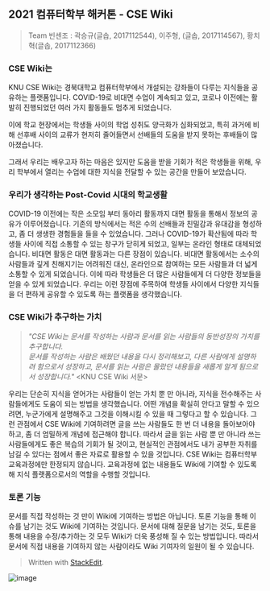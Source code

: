 ﻿## 2021 컴퓨터학부 해커톤 - CSE Wiki
> Team 빈센조 : 곽승규(글솝, 2017112544),  이주형, (글솝, 2017114567), 황치혁(글솝, 2017112366)

### CSE Wiki는
KNU CSE Wiki는 경북대학교 컴퓨터학부에서 개설되는 강좌들이 다루는 지식들을 공유하는 플랫폼입니다. COVID-19로 비대면 수업이 계속되고 있고, 코로나 이전에는 활발히 진행되었던 여러 가지 활동들도 멈추게 되었습니다.

이에 학교 현장에서는 학생들 사이의 학업 성취도 양극화가 심화되었고, 특히 과거에 비해 선후배 사이의 교류가 현저히 줄어들면서 선배들의 도움을 받지 못하는 후배들이 많아졌습니다.

그래서 우리는 배우고자 하는 마음은 있지만 도움을 받을 기회가 적은 학생들을 위해, 우리 학부에서 열리는 수업에 대한 지식을 전달할 수 있는 공간을 만들어 보았습니다.

### 우리가 생각하는 Post-Covid 시대의 학교생활
COVID-19 이전에는 작은 소모임 부터 동아리 활동까지 대면 활동을 통해서 정보의 공유가 이루어졌습니다. 기존의 방식에서는 적은 수의 선배들과 친밀감과 유대감을 형성하고, 좀 더 생생한 경험들을 들을 수 있었습니다.
그러나 COVID-19가 확산됨에 따라 학생들 사이에 직접 소통할 수 있는 창구가 닫히게 되었고, 일부는 온라인 형태로 대체되었습니다. 
비대면 활동은 대면 활동과는 다른 장점이 있습니다. 비대면 활동에서는 소수의 사람들과 깊게 친해지기는 어려워진 대신, 온라인으로 참여하는 모든 사람들과 더 넓게 소통할 수 있게 되었습니다. 이에 따라 학생들은 더 많은 사람들에게 더 다양한 정보들을 얻을 수 있게 되었습니다.
우리는 이런 장점에 주목하여 학생들 사이에서 다양한 지식들을 더 편하게 공유할 수 있도록 하는 플랫폼을 생각했습니다.

### CSE Wiki가 추구하는 가치
> *"CSE Wiki는 문서를 작성하는 사람과 문서를 읽는 사람들의 동반성장의 가치를 추구합니다.  
문서를 작성하는 사람은 배웠던 내용을 다시 정리해보고, 다른 사람에게 설명하려 함으로서 성장하고, 문서를 읽는 사람은 몰랐던 내용들을 새롭게 알게 됨으로서 성장합니다."*
<KNU CSE Wiki 서문>

우리는 단순히 지식을 얻어가는 사람들이 얻는 가치 뿐 만 아니라, 지식을 전수해주는 사람들에게도 도움이 되는 방법을 생각했습니다. 어떤 개념을 확실히 안다고 말할 수 있으려면, 누군가에게 설명해주고 그것을 이해시킬 수 있을 때 그렇다고 할 수 있습니다.
그런 관점에서 CSE Wiki에 기여하려면 글을 쓰는 사람들도 한 번 더 내용을 돌아보아야 하고, 좀 더 엄밀하게 개념에 접근해야 합니다. 따라서 글을 읽는 사람 뿐 만 아니라 쓰는 사람들에게도 좋은 복습의 기회가 될 것이고, 현실적인 관점에서도 내가 공부한 자취를 남길 수 있다는 점에서 좋은 자료로 활용할 수 있을 것입니다.
CSE Wiki는 컴퓨터학부 교육과정에만 한정되지 않습니다. 교육과정에 없는 내용들도 Wiki에 기여할 수 있도록 해 지식 플랫폼으로서의 역할을 수행할 것입니다.

### 토론 기능
문서를 직접 작성하는 것 만이 Wiki에 기여하는 방법은 아닙니다. 토론 기능을 통해 이슈를 남기는 것도 Wiki에 기여하는 것입니다. 문서에 대해 질문을 남기는 것도, 토론을 통해 내용을 수정/추가하는 것 모두 Wiki가 더욱 풍성해 질 수 있는 방법입니다. 따라서 문서에 직접 내용을 기여하지 않는 사람이라도 Wiki 기여자의 일원이 될 수 있습니다.
> Written with [StackEdit](https://stackedit.io/).


![image](https://user-images.githubusercontent.com/45387962/126637511-d7a668f5-bc27-4fcb-b300-e8ec4bac07ed.png)
